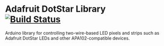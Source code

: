 # Adafruit DotStar Library [![Build Status](https://travis-ci.com/adafruit/Adafruit_DotStar.svg?branch=master)](https://travis-ci.com/adafruit/Adafruit_DotStar)

Arduino library for controlling two-wire-based LED pixels and strips such as Adafruit DotStar LEDs and other APA102-compatible devices.
